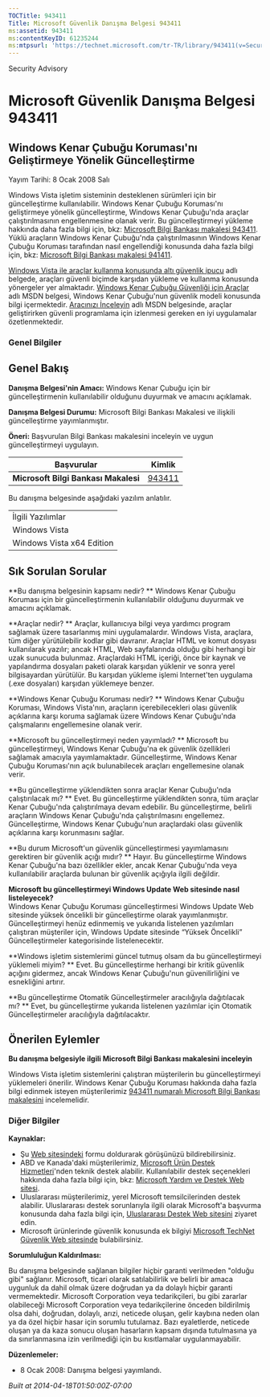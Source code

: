 ```yaml
---
TOCTitle: 943411
Title: Microsoft Güvenlik Danışma Belgesi 943411
ms:assetid: 943411
ms:contentKeyID: 61235244
ms:mtpsurl: 'https://technet.microsoft.com/tr-TR/library/943411(v=Security.10)'
---
```


Security Advisory

Microsoft Güvenlik Danışma Belgesi 943411
=========================================

Windows Kenar Çubuğu Koruması'nı Geliştirmeye Yönelik Güncelleştirme
--------------------------------------------------------------------

Yayım Tarihi: 8 Ocak 2008 Salı

Windows Vista işletim sisteminin desteklenen sürümleri için bir güncelleştirme kullanılabilir. Windows Kenar Çubuğu Koruması'nı geliştirmeye yönelik güncelleştirme, Windows Kenar Çubuğu'nda araçlar çalıştırılmasının engellenmesine olanak verir. Bu güncelleştirmeyi yükleme hakkında daha fazla bilgi için, bkz: [Microsoft Bilgi Bankası makalesi 943411](http://support.microsoft.com/kb/943411). Yüklü araçların Windows Kenar Çubuğu'nda çalıştırılmasının Windows Kenar Çubuğu Koruması tarafından nasıl engellendiği konusunda daha fazla bilgi için, bkz: [Microsoft Bilgi Bankası makalesi 941411](http://support.microsoft.com/kb/941411).

[Windows Vista ile araçlar kullanma konusunda altı güvenlik ipucu](http://www.microsoft.com/protect/yourself/downloads/gadgets.mspx) adlı belgede, araçları güvenli biçimde karşıdan yükleme ve kullanma konusunda yönergeler yer almaktadır. [Windows Kenar Çubuğu Güvenliği için Araçlar](http://msdn2.microsoft.com/en-us/library/bb508510.aspx) adlı MSDN belgesi, Windows Kenar Çubuğu'nun güvenlik modeli konusunda bilgi içermektedir. [Aracınızı İnceleyin](http://msdn2.microsoft.com/en-us/library/bb498012.aspx) adlı MSDN belgesinde, araçlar geliştirirken güvenli programlama için izlenmesi gereken en iyi uygulamalar özetlenmektedir.

### Genel Bilgiler

Genel Bakış
-----------

<span></span>
**Danışma Belgesi'nin Amacı:** Windows Kenar Çubuğu için bir güncelleştirmenin kullanılabilir olduğunu duyurmak ve amacını açıklamak.

**Danışma Belgesi Durumu:** Microsoft Bilgi Bankası Makalesi ve ilişkili güncelleştirme yayımlanmıştır.

**Öneri:** Başvurulan Bilgi Bankası makalesini inceleyin ve uygun güncelleştirmeyi uygulayın.

| Başvurular                           | Kimlik                                           |
|--------------------------------------|--------------------------------------------------|
| **Microsoft Bilgi Bankası Makalesi** | [943411](http://support.microsoft.com/kb/943411) |

Bu danışma belgesinde aşağıdaki yazılım anlatılır.

|                           |
|---------------------------|
| İlgili Yazılımlar         |
| Windows Vista             |
| Windows Vista x64 Edition |

Sık Sorulan Sorular
-------------------

<span></span>
**Bu danışma belgesinin kapsamı nedir? **
Windows Kenar Çubuğu Koruması için bir güncelleştirmenin kullanılabilir olduğunu duyurmak ve amacını açıklamak.

**Araçlar nedir? **
Araçlar, kullanıcıya bilgi veya yardımcı program sağlamak üzere tasarlanmış mini uygulamalardır. Windows Vista, araçlara, tüm diğer yürütülebilir kodlar gibi davranır. Araçlar HTML ve komut dosyası kullanılarak yazılır; ancak HTML, Web sayfalarında olduğu gibi herhangi bir uzak sunucuda bulunmaz. Araçlardaki HTML içeriği, önce bir kaynak ve yapılandırma dosyaları paketi olarak karşıdan yüklenir ve sonra yerel bilgisayardan yürütülür. Bu karşıdan yükleme işlemi Internet'ten uygulama (.exe dosyaları) karşıdan yüklemeye benzer.

**Windows Kenar Çubuğu Koruması nedir? **
Windows Kenar Çubuğu Koruması, Windows Vista'nın, araçların içerebilecekleri olası güvenlik açıklarına karşı koruma sağlamak üzere Windows Kenar Çubuğu'nda çalışmalarını engellemesine olanak verir.

**Microsoft bu güncelleştirmeyi neden yayımladı? **
Microsoft bu güncelleştirmeyi, Windows Kenar Çubuğu'na ek güvenlik özellikleri sağlamak amacıyla yayımlamaktadır. Güncelleştirme, Windows Kenar Çubuğu Koruması'nın açık bulunabilecek araçları engellemesine olanak verir.

**Bu güncelleştirme yüklendikten sonra araçlar Kenar Çubuğu'nda çalıştırılacak mı? **
Evet. Bu güncelleştirme yüklendikten sonra, tüm araçlar Kenar Çubuğu'nda çalıştırılmaya devam edebilir. Bu güncelleştirme, belirli araçların Windows Kenar Çubuğu'nda çalıştırılmasını engellemez. Güncelleştirme, Windows Kenar Çubuğu'nun araçlardaki olası güvenlik açıklarına karşı korunmasını sağlar.

**Bu durum Microsoft'un güvenlik güncelleştirmesi yayımlamasını gerektiren bir güvenlik açığı mıdır? **
Hayır. Bu güncelleştirme Windows Kenar Çubuğu'na bazı özellikler ekler, ancak Kenar Çubuğu'nda veya kullanılabilir araçlarda bulunan bir güvenlik açığıyla ilgili değildir.

**Microsoft bu güncelleştirmeyi Windows Update Web sitesinde nasıl listeleyecek?**  
Windows Kenar Çubuğu Koruması güncelleştirmesi Windows Update Web sitesinde yüksek öncelikli bir güncelleştirme olarak yayımlanmıştır. Güncelleştirmeyi henüz edinmemiş ve yukarıda listelenen yazılımları çalıştıran müşteriler için, Windows Update sitesinde “Yüksek Öncelikli” Güncelleştirmeler kategorisinde listelenecektir.

**Windows işletim sistemlerimi güncel tutmuş olsam da bu güncelleştirmeyi yüklemeli miyim? **
Evet. Bu güncelleştirme herhangi bir kritik güvenlik açığını gidermez, ancak Windows Kenar Çubuğu'nun güvenilirliğini ve esnekliğini artırır.

**Bu güncelleştirme Otomatik Güncelleştirmeler aracılığıyla dağıtılacak mı? **
Evet, bu güncelleştirme yukarıda listelenen yazılımlar için Otomatik Güncelleştirmeler aracılığıyla dağıtılacaktır.

Önerilen Eylemler
-----------------

<span></span>
**Bu danışma belgesiyle ilgili Microsoft Bilgi Bankası makalesini inceleyin**

Windows Vista işletim sistemlerini çalıştıran müşterilerin bu güncelleştirmeyi yüklemeleri önerilir. Windows Kenar Çubuğu Koruması hakkında daha fazla bilgi edinmek isteyen müşterilerimiz [943411 numaralı Microsoft Bilgi Bankası makalesini](http://support.microsoft.com/kb/943411) incelemelidir.

### Diğer Bilgiler

**Kaynaklar:**

-   Şu [Web sitesindeki](https://support.microsoft.com/common/survey.aspx?scid=sw;en;1257&amp;showpage=1&amp;ws=technet&amp;sd=tech) formu doldurarak görüşünüzü bildirebilirsiniz.
-   ABD ve Kanada'daki müşterilerimiz, [Microsoft Ürün Destek Hizmetleri](http://go.microsoft.com/fwlink/?linkid=21131)'nden teknik destek alabilir. Kullanılabilir destek seçenekleri hakkında daha fazla bilgi için, bkz: [Microsoft Yardım ve Destek Web sitesi](http://support.microsoft.com/).
-   Uluslararası müşterilerimiz, yerel Microsoft temsilcilerinden destek alabilir. Uluslararası destek sorunlarıyla ilgili olarak Microsoft'a başvurma konusunda daha fazla bilgi için, [Uluslararası Destek Web sitesini](http://go.microsoft.com/fwlink/?linkid=21155) ziyaret edin.
-   Microsoft ürünlerinde güvenlik konusunda ek bilgiyi [Microsoft TechNet Güvenlik Web sitesinde](http://go.microsoft.com/fwlink/?linkid=21132) bulabilirsiniz.

**Sorumluluğun Kaldırılması:**

Bu danışma belgesinde sağlanan bilgiler hiçbir garanti verilmeden "olduğu gibi" sağlanır. Microsoft, ticari olarak satılabilirlik ve belirli bir amaca uygunluk da dahil olmak üzere doğrudan ya da dolaylı hiçbir garanti vermemektedir. Microsoft Corporation veya tedarikçileri, bu gibi zararlar olabileceği Microsoft Corporation veya tedarikçilerine önceden bildirilmiş olsa dahi, doğrudan, dolaylı, arızi, neticede oluşan, gelir kaybına neden olan ya da özel hiçbir hasar için sorumlu tutulamaz. Bazı eyaletlerde, neticede oluşan ya da kaza sonucu oluşan hasarların kapsam dışında tutulmasına ya da sınırlanmasına izin verilmediği için bu kısıtlamalar uygulanmayabilir.

**Düzenlemeler:**

-   8 Ocak 2008: Danışma belgesi yayımlandı.

*Built at 2014-04-18T01:50:00Z-07:00*
